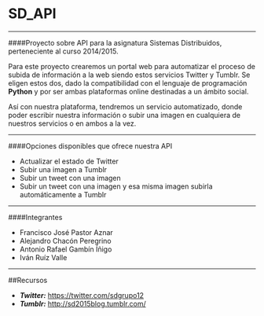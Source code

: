 # SD_API
____


####Proyecto sobre API para la asignatura Sistemas Distribuidos, perteneciente al curso 2014/2015.

Para este proyecto crearemos un portal web para automatizar el proceso de subida de información a la web siendo estos servicios Twitter y Tumblr. Se eligen estos dos, dado la compatibilidad con el lenguaje de programación **Python** y por ser ambas plataformas online destinadas a un ámbito social. 

Así con nuestra plataforma, tendremos un servicio automatizado, donde poder escribir nuestra información o subir una imagen en cualquiera de nuestros servicios o en ambos a la vez.

---
####Opciones disponibles que ofrece nuestra API
  - Actualizar el estado de Twitter
  - Subir una imagen a Tumblr
  - Subir un tweet con una imagen
  - Subir un tweet con una imagen y esa misma imagen subirla automáticamente a Tumblr
___

####Integrantes
 - Francisco José Pastor Aznar
 - Alejandro Chacón Peregrino
 - Antonio Rafael Gambín Íñigo
 - Iván Ruíz Valle
 
____
##Recursos
- ***Twitter:*** https://twitter.com/sdgrupo12
- ***Tumblr:*** http://sd2015blog.tumblr.com/

